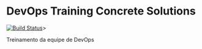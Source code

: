 # DevOps Training Concrete Solutions
[![Build Status](https://travis-ci.org/concretesolutions/cs-devops-training.svg?branch=master)](https://travis-ci.org/concretesolutions/cs-devops-training)>


Treinamento da equipe de DevOps

